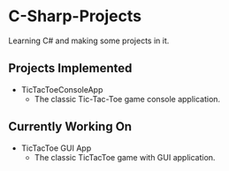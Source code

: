 # C-Sharp-Projects
Learning C# and making some projects in it.

## Projects Implemented

- TicTacToeConsoleApp
    - The classic Tic-Tac-Toe game console application.

## Currently Working On

- TicTacToe GUI App
    - The classic TicTacToe game with GUI application.